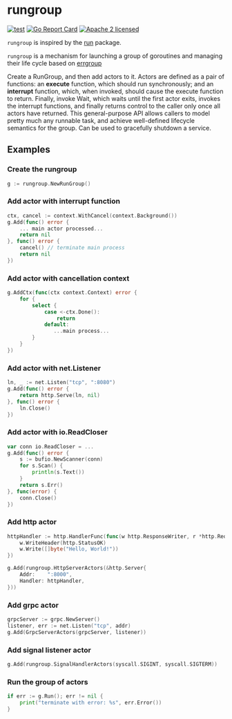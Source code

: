 # rungroup

[![test](https://github.com/centum/rungroup/actions/workflows/test.yml/badge.svg?branch=master&event=push)](https://github.com/centum/rungroup/actions/workflows/test.yml)
[![Go Report Card](https://goreportcard.com/badge/github.com/centum/rungroup)](https://goreportcard.com/report/github.com/centum/rungroup)
[![Apache 2 licensed](https://img.shields.io/badge/license-Apache2-blue.svg)](https://raw.githubusercontent.com/centum/rungroup/refs/heads/master/LICENSE)

`rungroup` is inspired by the [run](https://github.com/oklog/run) package.

`rungroup` is a mechanism for launching a group of goroutines and managing their life cycle based on [errgroup](golang.org/x/sync/errgroup)

Create a RunGroup, and then add actors to it.
Actors are defined as a pair of functions: an **execute** function, which should run synchronously; and an **interrupt** function, which, when invoked, should cause the execute function to return. 
Finally, invoke Wait, which waits until the first actor exits, invokes the interrupt functions, and finally returns control to the caller only once all actors have returned.
This general-purpose API allows callers to model pretty much any runnable task, and achieve well-defined lifecycle semantics for the group.
Can be used to gracefully shutdown a service.

## Examples

### Create the rungroup

```go
g := rungroup.NewRunGroup()
```

### Add actor with interrupt function

```go
ctx, cancel := context.WithCancel(context.Background())
g.Add(func() error {
	... main actor processed...
	return nil
}, func() error {
	cancel() // terminate main process
	return nil
})
```

### Add actor with cancellation context

```go
g.AddCtx(func(ctx context.Context) error {
	for {
		select {
			case <-ctx.Done():
				return
			default:
			   ...main process...
		}
	}
})
```

### Add actor with net.Listener

```go
ln, _ := net.Listen("tcp", ":8080")
g.Add(func() error {
	return http.Serve(ln, nil)
}, func() error {
	ln.Close()
})
```

### Add actor with io.ReadCloser

```go
var conn io.ReadCloser = ...
g.Add(func() error {
	s := bufio.NewScanner(conn)
	for s.Scan() {
		println(s.Text())
	}
	return s.Err()
}, func(error) {
	conn.Close()
})
```

### Add http actor

```go
httpHandler := http.HandlerFunc(func(w http.ResponseWriter, r *http.Request) {
	w.WriteHeader(http.StatusOK)
	w.Write([]byte("Hello, World!"))
})

g.Add(rungroup.HttpServerActors(&http.Server{
	Addr:    ":8000",
	Handler: httpHandler,
}))
```


### Add grpc actor

```go
grpcServer := grpc.NewServer()
listener, err := net.Listen("tcp", addr)
g.Add(GrpcServerActors(grpcServer, listener))
```
### Add signal listener actor

```go
g.Add(rungroup.SignalHandlerActors(syscall.SIGINT, syscall.SIGTERM))
```

### Run the group of actors
```go
if err := g.Run(); err != nil {
	print("terminate with error: %s", err.Error())
}
```

